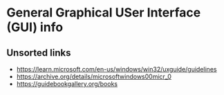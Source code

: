 # General Graphical USer Interface (GUI) info




## Unsorted links
* https://learn.microsoft.com/en-us/windows/win32/uxguide/guidelines
* https://archive.org/details/microsoftwindows00micr_0
* https://guidebookgallery.org/books